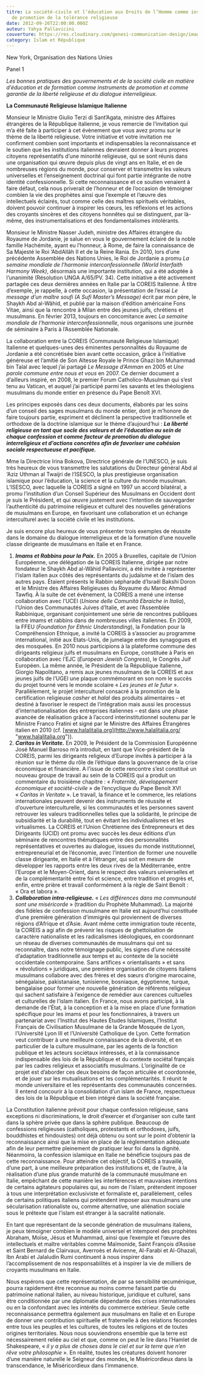 ```yaml
---
titre: La société-civile et l’éducation aux Droits de l’Homme comme instruments
  de promotion de la tolérance religieuse
date: 2012-09-26T22:00:00.000Z
auteur: Yahya Pallavicini
couverture: https://res.cloudinary.com/genesi-communication-design/image/upload/v1604586238/ihei/couvertures/islam-et-republique-6_jhqejw.jpg
category: Islam et République
---
```

New York, Organisation des Nations Unies

Panel 1

*Les bonnes pratiques des gouvernements et de la société civile en matière d’éducation et de formation comme instruments de promotion et comme garantie de la liberté religieuse et du dialogue interreligieux.*

**La Communauté Religieuse Islamique Italienne**

Monsieur le Ministre Giulio Terzi di Sant’Agata, ministre des Affaires étrangères de la République italienne, je vous remercie de l’invitation qui m’a été faite à participer à cet évènement que vous avez promu sur le thème de la liberté religieuse. Votre initiative et votre invitation me confirment combien sont importants et indispensables la reconnaissance et le soutien que les institutions italiennes devraient donner à leurs propres citoyens représentatifs d’une minorité religieuse, qui se sont réunis dans une organisation qui &oelig;uvre depuis plus de vingt ans en Italie, et en de nombreuses régions du monde, pour conserver et transmettre les valeurs universelles et l’enseignement doctrinal qui font partie intégrante de notre identité confessionnelle. Si cette reconnaissance et ce soutien venaient à faire défaut, cela nous priverait de l’honneur et de l’occasion de témoigner combien la vie des prophètes ainsi que l’exemple et l’&oelig;uvre des intellectuels éclairés, tout comme celle des maîtres spirituels véritables, doivent pouvoir continuer à inspirer les c&oelig;urs, les réflexions et les actions des croyants sincères et des citoyens honnêtes qui se distinguent, par là-même, des instrumentalisations et des fondamentalismes intolérants.

Monsieur le Ministre Nasser Judeh, ministre des Affaires étrangère du Royaume de Jordanie, je salue en vous le gouvernement éclairé de la noble famille Hachémite, ayant eu l’honneur, à Rome, de faire la connaissance de Sa Majesté le Roi ‘AbdAllâh II et de la Reine Rania. En 2010, lors d’une précédente Assemblée des Nations Unies, le Roi de Jordanie a promu *La semaine mondiale de l’harmonie interconfessionnelle (World Interfaith Harmony Week)*, désormais une importante institution, qui a été adoptée à l’unanimité (Résolution UNGA A/65/PV. 34). Cette initiative a été activement partagée ces deux dernières années en Italie par la COREIS Italienne. À titre d’exemple, je rappelle, à cette occasion, la présentation de l’essai *Le message d’un maître soufi (A Sufi Master’s Message)* écrit par mon père, le Shaykh Abd al-Wâhid, et publié par la maison d’édition américaine Fons Vitae, ainsi que la rencontre à Milan entre des jeunes juifs, chrétiens et musulmans. En février 2013, toujours en concomitance avec *La semaine mondiale de l’harmonie interconfessionnelle*, nous organisons une journée de séminaire à Paris à l’Assemblée Nationale.

La collaboration entre la COREIS (Communauté Religieuse Islamique) Italienne et quelques-unes des éminentes personnalités du Royaume de Jordanie a été concrétisée bien avant cette occasion, grâce à l’initiative généreuse et l’amitié de Son Altesse Royale le Prince Ghazi bin Muhammad bin Talal avec lequel j’ai partagé *Le Message d’Amman* en 2005 et *Une parole commune* *entre nous et vous* en 2007. Ce dernier document a d’ailleurs inspiré, en 2008, le premier Forum Catholico-Musulman qui s’est tenu au Vatican, et auquel j’ai participé parmi les savants et les théologiens musulmans du monde entier en présence du Pape Benoît XVI.

Les principes exposés dans ces deux documents, élaborés par les soins d’un conseil des sages musulmans du monde entier, dont je m’honore de faire toujours partie, expriment et déclinent la perspective traditionnelle et orthodoxe de la doctrine islamique sur le thème d’aujourd’hui&nbsp;: ***La liberté religieuse en tant que socle des valeurs et de l’éducation au sein de chaque confession et comme facteur de promotion du dialogue interreligieux et d’actions concrètes afin de favoriser une cohésion sociale respectueuse et pacifique.***

Mme la Directrice Irina Bokova, Directrice générale de l’UNESCO, je suis très heureux de vous transmettre les salutations du Directeur général Abd al ‘Aziz Uthman al Twaijri de l’ISESCO, la plus prestigieuse organisation islamique pour l’éducation, la science et la culture du monde musulman. L’ISESCO, avec laquelle la COREIS a signé en 1997 un accord bilatéral, a promu l’institution d’un Conseil Supérieur des Musulmans en Occident dont je suis le Président, et qui &oelig;uvre justement avec l’intention de sauvegarder l’authenticité du patrimoine religieux et culturel des nouvelles générations de musulmans en Europe, en favorisant une collaboration et un échange interculturel avec la société civile et les institutions.

Je suis encore plus heureux de vous présenter trois exemples de réussite dans le domaine du dialogue interreligieux et de la formation d’une nouvelle classe dirigeante de musulmans en Italie et en France.

1. ***Imams et Rabbins pour la Paix.*** En 2005 à Bruxelles, capitale de l’Union Européenne, une délégation de la COREIS Italienne, dirigée par notre fondateur le Shaykh Abd al-Wâhid Pallavicini, a été invitée à représenter l’islam italien aux côtés des représentants du judaïsme et de l’islam des autres pays. Étaient présents le Rabbin sépharade d’Israël Bakshi Doron et le Ministre des Affaires Religieuses du Royaume du Maroc Ahmad Tawfiq. À la suite de cet évènement, la COREIS a mené une intense collaboration avec l’UCEI (*Unione delle Comunità Ebraiche in Italia*), l’Union des Communautés Juives d’Italie, et avec l’Assemblée Rabbinique, organisant conjointement une série de rencontres publiques entre imams et rabbins dans de nombreuses villes italiennes. En 2009, la FFEU (*Foundation for Ethnic Understanding*), la Fondation pour la Compréhension Ethnique, a invité la COREIS à s’associer au programme international, initié aux Etats-Unis, de jumelage entre des synagogues et des mosquées. En 2010 nous participions à la plateforme commune des dirigeants religieux juifs et musulmans en Europe, constituée à Paris en collaboration avec l’EJC (*European Jewish Congress*), le Congrès Juif Européen. La même année, le Président de la République italienne, Giorgio Napolitano, a remis aux jeunes musulmans de la COREIS et aux jeunes juifs de l’UGEI une plaque commémorant en son nom le succès du projet tourné vers le monde scolaire «&nbsp;*Les jeunes et le futur*&nbsp;». Parallèlement, le projet interculturel consacré à la promotion de la certification religieuse *casher* et *halal* des produits alimentaires – et destiné à favoriser le respect de l’intégration mais aussi les processus d’internationalisation des entreprises italiennes – est dans une phase avancée de réalisation grâce à l’accord interinstitutionnel soutenu par le Ministre Franco Fratini et signé par le Ministre des Affaires Étrangères italien en 2010 (cf. [www.halalitalia.org](http://www.halalitalia.org/ "www.halalitalia.org")).
2. ***Caritas in Veritate.*** En 2009, le Président de la Commission Européenne José Manuel Barroso m’a introduit, en tant que Vice-président de la COREIS, parmi les dirigeants religieux d’Europe invités à participer à la réunion sur le thème du rôle de l’éthique dans la gouvernance de la crise économique et financière. A l’issue de cette rencontre s’est constitué un nouveau groupe de travail au sein de la COREIS qui a produit un commentaire du troisième chapitre&nbsp;: «&nbsp;*Fraternité, développement économique et société-civile*&nbsp;» de l’encyclique du Pape Benoît XVI «&nbsp;*Caritas in Veritate*&nbsp;». Le travail, la finance et le commerce, les relations internationales peuvent devenir des instruments de réussite et d’ouverture interculturelle, si les communautés et les personnes savent retrouver les valeurs traditionnelles telles que la solidarité, le principe de subsidiarité et la durabilité, tout en évitant les individualismes et les virtualismes. La COREIS et l’Union Chrétienne des Entrepreneurs et des Dirigeants (UCID) ont promu avec succès les deux éditions d’un séminaire de rencontres thématiques entre des personnalités représentatives et ouvertes au dialogue, issues du monde institutionnel, entrepreneurial et de l’économie, avec l’intention de former une nouvelle classe dirigeante, en Italie et à l’étranger, qui soit en mesure de développer les rapports entre les deux rives de la Méditerranée, entre l’Europe et le Moyen-Orient, dans le respect des valeurs universelles et de la complémentarité entre foi et science, entre tradition et progrès et, enfin, entre prière et travail conformément à la règle de Saint Benoît&nbsp;: «&nbsp;Ora et labora&nbsp;».
3. ***Collaboration intra-religieuse.*** «&nbsp;*Les différences dans ma communauté sont une miséricorde*&nbsp;» (tradition du Prophète Muhammad). La majorité des fidèles de confession musulmane en Italie est aujourd’hui constituée d’une première génération d’immigrés qui proviennent de diverses régions d’Afrique et d’Asie. Avant même cette immigration toute récente, la COREIS a agi afin de prévenir les risques de ghettoïsation de caractère nationaliste et les radicalismes idéologiques, en coordonnant un réseau de diverses communautés de musulmans qui ont su reconnaître, dans notre témoignage public, les signes d’une nécessité d’adaptation traditionnelle aux temps et au contexte de la société occidentale contemporaine. Sans artifices «&nbsp;orientalisants&nbsp;» et sans «&nbsp;révolutions&nbsp;» juridiques, une première organisation de citoyens italiens musulmans collabore avec des frères et des s&oelig;urs d’origine marocaine, sénégalaise, pakistanaise, tunisienne, bosniaque, égyptienne, turque, bengalaise pour former une nouvelle génération de référents religieux qui sachent satisfaire à l’exigence de remédier aux carences cultuelles et culturelles de l’islam italien. En France, nous avons participé, à la demande de l’État, à la conception et à la mise en place d’une formation spécifique pour les imams et pour les fonctionnaires, à travers un partenariat avec l’Institut des Hautes Études Islamiques, l’Institut Français de Civilisation Musulmane de la Grande Mosquée de Lyon, l’Université Lyon III et l’Université Catholique de Lyon. Cette formation veut contribuer à une meilleure connaissance de la diversité, et en particulier de la culture musulmane, par les agents de la fonction publique et les acteurs sociétaux intéressés, et à la connaissance indispensable des lois de la République et du contexte sociétal français par les cadres religieux et associatifs musulmans. L’originalité de ce projet est d’aborder ces deux besoins de façon articulée et coordonnée, et de jouer sur les mutualisations et les complémentarités. Il réunit le monde universitaire et les représentants des communautés concernées. Il entend concourir à la consolidation d’un islam de France, respectueux des lois de la République et bien intégré dans la société française.

La Constitution italienne prévoit pour chaque confession religieuse, sans exceptions ni discriminations, le droit d’exercer et d’organiser son culte tant dans la sphère privée que dans la sphère publique. Beaucoup de confessions religieuses (catholiques, protestants et orthodoxes, juifs, bouddhistes et hindouistes) ont déjà obtenu ou sont sur le point d’obtenir la reconnaissance ainsi que la mise en place de la réglementation adéquate afin de leur permettre pleinement de pratiquer leur foi dans la dignité. Néanmoins, la confession islamique en Italie ne bénéficie toujours pas de cette reconnaissance. Pour atteindre cet objectif, la COREIS a travaillé, d’une part, à une meilleure préparation des institutions et, de l’autre, à la réalisation d’une plus grande maturité de la communauté musulmane en Italie, empêchant de cette manière les interférences et mauvaises intentions de certains agitateurs populaires qui, au nom de l’islam, prétendent imposer à tous une interprétation exclusiviste et formaliste et, parallèlement, celles de certains politiques italiens qui prétendent imposer aux musulmans une sécularisation rationaliste ou, comme alternative, une aliénation sociale sous le prétexte que l’islam est étranger à la sacralité nationale.

En tant que représentant de la seconde génération de musulmans italiens, je peux témoigner combien le modèle universel et intemporel des prophètes Abraham, Moïse, Jésus et Muhammad, ainsi que l’exemple et l’&oelig;uvre des intellectuels et maître véritables comme Maïmonide, Saint François d’Assise et Saint Bernard de Clairvaux, Averroès et Avicenne, Al-Farabi et Al-Ghazali, Ibn Arabi et Jalaludin Rumi continuent à nous inspirer dans l’accomplissement de nos responsabilités et à inspirer la vie de milliers de croyants musulmans en Italie.

Nous espérons que cette représentation, de par sa sensibilité &oelig;cuménique, pourra rapidement être reconnue au moins comme faisant partie du patrimoine national italien, au niveau historique, juridique et culturel, sans être conditionnée par une diplomatie dépendante des crises internationales ou en la confondant avec les intérêts du commerce extérieur. Seule cette reconnaissance permettra également aux musulmans en Italie et en Europe de donner une contribution spirituelle et fraternelle à des relations fécondes entre tous les peuples et les cultures, de toutes les religions et de toutes origines territoriales. Nous nous souviendrons ensemble que la terre est nécessairement reliée au ciel et que, comme on peut le lire dans l’Hamlet de Shakespeare, «&nbsp;*il y a plus de choses dans le ciel et sur la terre que n’en rêve votre philosophie*&nbsp;». En réalité, toutes les créatures doivent honorer d’une manière naturelle le Seigneur des mondes, le Miséricordieux dans la transcendance, le Miséricordieux dans l’immanence.